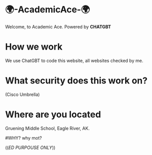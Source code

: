# 🌍-AcademicAce-🌍
Welcome, to Academic Ace. Powered by **CHATGBT**
# How we work
We use ChatGBT to code this website, all websites checked by me.
# What security does this work on? 
(Cisco Umbrella)
# Where are you located
Gruening Middle School, Eagle River, AK.

#WHY?
why mot?

((*ED PURPOUSE ONLY*))
